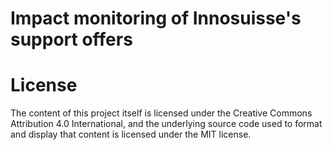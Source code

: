 # Impact monitoring of Innosuisse's support offers

# License
The content of this project itself is licensed under the Creative Commons Attribution 4.0 International, and the underlying source code used to format and display that content is licensed under the MIT license.
